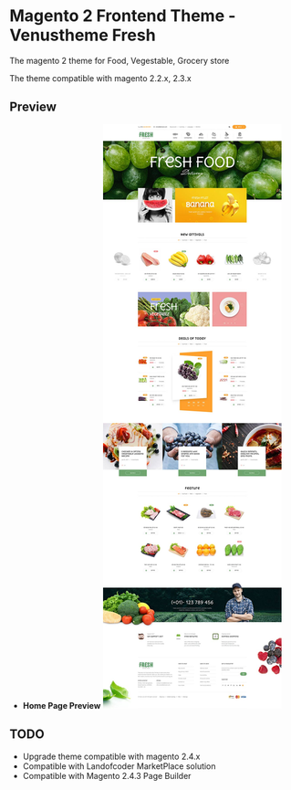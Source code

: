 # Magento 2 Frontend Theme - Venustheme Fresh

The magento 2 theme for Food, Vegestable, Grocery store

The theme compatible with magento 2.2.x, 2.3.x

## Preview

* **Home Page Preview**
![Theme Preview](media/preview.jpg)

## TODO
- Upgrade theme compatible with magento 2.4.x
- Compatible with Landofcoder MarketPlace solution
- Compatible with Magento 2.4.3 Page Builder